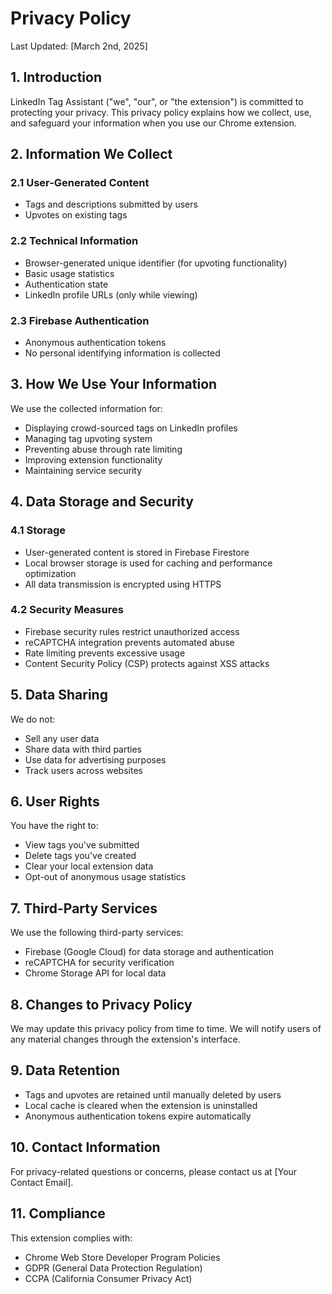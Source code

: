 # Privacy Policy

Last Updated: [March 2nd, 2025]

## 1. Introduction

LinkedIn Tag Assistant ("we", "our", or "the extension") is committed to protecting your privacy. This privacy policy explains how we collect, use, and safeguard your information when you use our Chrome extension.

## 2. Information We Collect

### 2.1 User-Generated Content
- Tags and descriptions submitted by users
- Upvotes on existing tags

### 2.2 Technical Information
- Browser-generated unique identifier (for upvoting functionality)
- Basic usage statistics
- Authentication state
- LinkedIn profile URLs (only while viewing)

### 2.3 Firebase Authentication
- Anonymous authentication tokens
- No personal identifying information is collected

## 3. How We Use Your Information

We use the collected information for:
- Displaying crowd-sourced tags on LinkedIn profiles
- Managing tag upvoting system
- Preventing abuse through rate limiting
- Improving extension functionality
- Maintaining service security

## 4. Data Storage and Security

### 4.1 Storage
- User-generated content is stored in Firebase Firestore
- Local browser storage is used for caching and performance optimization
- All data transmission is encrypted using HTTPS

### 4.2 Security Measures
- Firebase security rules restrict unauthorized access
- reCAPTCHA integration prevents automated abuse
- Rate limiting prevents excessive usage
- Content Security Policy (CSP) protects against XSS attacks

## 5. Data Sharing

We do not:
- Sell any user data
- Share data with third parties
- Use data for advertising purposes
- Track users across websites

## 6. User Rights

You have the right to:
- View tags you've submitted
- Delete tags you've created
- Clear your local extension data
- Opt-out of anonymous usage statistics

## 7. Third-Party Services

We use the following third-party services:
- Firebase (Google Cloud) for data storage and authentication
- reCAPTCHA for security verification
- Chrome Storage API for local data

## 8. Changes to Privacy Policy

We may update this privacy policy from time to time. We will notify users of any material changes through the extension's interface.

## 9. Data Retention

- Tags and upvotes are retained until manually deleted by users
- Local cache is cleared when the extension is uninstalled
- Anonymous authentication tokens expire automatically

## 10. Contact Information

For privacy-related questions or concerns, please contact us at [Your Contact Email].

## 11. Compliance

This extension complies with:
- Chrome Web Store Developer Program Policies
- GDPR (General Data Protection Regulation)
- CCPA (California Consumer Privacy Act)
